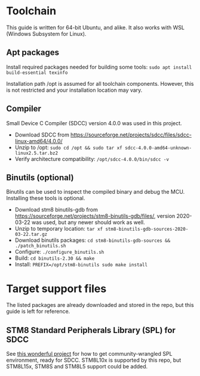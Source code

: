 # Toolchain
This guide is written for 64-bit Ubuntu, and alike. It also works with WSL (Windows Subsystem for Linux).

## Apt packages
Install required packages needed for building some tools: `sudo apt install build-essential texinfo`

Installation path /opt is assumed for all toolchain components. However, this is not restricted and your installation location may vary.

## Compiler
Small Device C Compiler (SDCC) version 4.0.0 was used in this project.
* Download SDCC from https://sourceforge.net/projects/sdcc/files/sdcc-linux-amd64/4.0.0/
* Unzip to /opt: `sudo cd /opt && sudo tar xf sdcc-4.0.0-amd64-unknown-linux2.5.tar.bz2`
* Verify architecture compatibility: `/opt/sdcc-4.0.0/bin/sdcc -v`

## Binutils (optional)
Binutils can be used to inspect the compiled binary and debug the MCU. Installing these tools is optional.
* Download stm8 binutils-gdb from https://sourceforge.net/projects/stm8-binutils-gdb/files/, version 2020-03-22 was used, but any newer should work as well.
* Unzip to temporary location: `tar xf stm8-binutils-gdb-sources-2020-03-22.tar.gz`
* Download binutils packages: `cd stm8-binutils-gdb-sources && ./patch_binutils.sh`
* Configure: `./configure_binutils.sh`
* Build: `cd binutils-2.30 && make`
* Install: `PREFIX=/opt/stm8-binutils sudo make install`

# Target support files

The listed packages are already downloaded and stored in the repo, but this guide is left for reference.

## STM8 Standard Peripherals Library (SPL) for SDCC

See [this wonderful project](https://github.com/gicking/STM8-SPL_SDCC_patch) for how to get community-wrangled SPL environment, ready for SDCC.
STM8L10x is supported by this repo, but STM8L15x, STM8S and STM8L5 support could be added.
